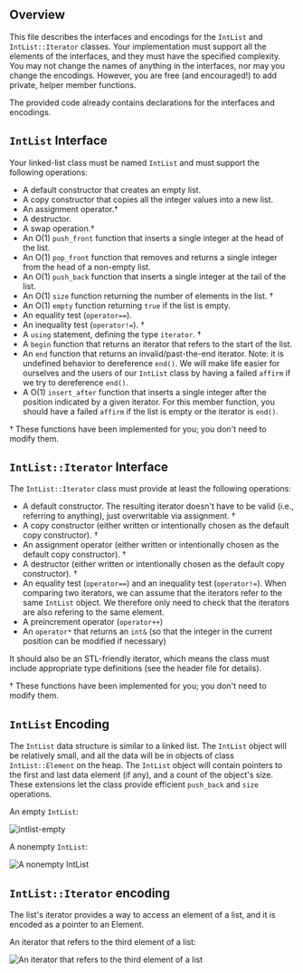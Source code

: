 ## Overview
This file describes the interfaces and encodings for the `IntList` and `IntList::Iterator` classes.
Your implementation must support all the elements of the interfaces, and they must have the specified complexity.
You may not change the names of anything in the interfaces, nor may you change the encodings.
However, you are free (and encouraged!) to add private, helper member functions.

The provided code already contains declarations for the interfaces and encodings.

## `IntList` Interface

Your linked-list class must be named `IntList` and must support the following operations:

- A default constructor that creates an empty list.
- A copy constructor that copies all the integer values into a new list.
- An assignment operator.†
- A destructor.
- A swap operation.†
- An O(1) `push_front` function that inserts a single integer at the head of the list.
- An O(1) `pop_front` function that removes and returns a single integer from the head of a non-empty list.
- An O(1) `push_back` function that inserts a single integer at the tail of the list.
- An O(1) `size` function returning the number of elements in the list. †
- An O(1) `empty` function returning `true` if the list is empty.
- An equality test (`operator==`).
- An inequality test (`operator!=`). †
- A `using` statement, defining the type `iterator`. †
- A `begin` function that returns an iterator that refers to the start of the list.
- An `end` function that returns an invalid/past-the-end
  iterator. Note: it is undefined behavior to dereference `end()`. We
  will make life easier for ourselves and the users of our `IntList`
  class by having a failed `affirm` if we try to dereference `end()`.
- A O(1) `insert_after` function that inserts a single integer after
  the position indicated by a given iterator. For this member
  function, you should have a failed `affirm` if the list is empty or
  the iterator is `end()`.

† These functions have been implemented for you; you don't need to modify them.

## `IntList::Iterator` Interface
The `IntList::Iterator` class must provide at least the following operations:

- A default constructor. The resulting iterator doesn't have to be valid (i.e., referring to anything), just overwritable via assignment. †
- A copy constructor (either written or intentionally chosen as the default copy constructor).  †
- An assignment operator (either written or intentionally chosen as the default copy constructor).  †
- A destructor (either written or intentionally chosen as the default copy constructor).  †
- An equality test (`operator==`) and an inequality test (`operator!=`). When comparing two iterators, we can assume that the iterators refer to the same `IntList` object. We therefore only need to check that the iterators are also refering to the same element.
- A preincrement operator (`operator++`)
- An `operator*` that returns an `int&` (so that the integer in the current position can be modified if necessary)

It should also be an STL-friendly iterator, which means the class must include appropriate type definitions (see the header file for details).

† These functions have been implemented for you; you don't need to modify them.

## `IntList` Encoding

The `IntList` data structure is similar to a linked list. The `IntList` object will be relatively small, and all the data will be in objects of class `IntList::Element` on the heap.
The `IntList` object will contain pointers to the first and last data element (if any), and a count of the object's size.
These extensions let the class provide efficient `push_back` and `size` operations.

An empty `IntList`:

![intlist-empty](https://github.com/hmc-cs70-spring2019/Materials/blob/master/assets/intlist/emptyIntList.png "An empty IntList")

A nonempty `IntList`:

![A nonempty IntList](https://github.com/hmc-cs70-spring2019/Materials/blob/master/assets/intlist/nonemptyIntList.png "A nonempty IntList")

## `IntList::Iterator` encoding

The list's iterator provides a way to access an element of a list, and it is encoded as a pointer to an Element.

An iterator that refers to the third element of a list:

![An iterator that refers to the third element of a list](https://github.com/hmc-cs70-spring2019/Materials/blob/master/assets/intlist/iterator.png "An iterator that refers to the third element of the list")
